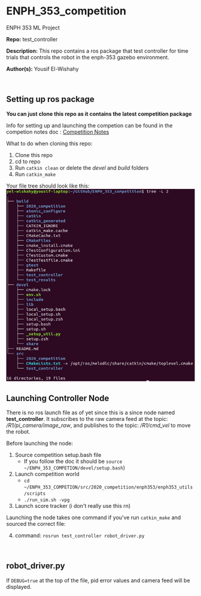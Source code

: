 # ENPH_353_competition
ENPH 353 ML Project 

**Repo:** test_controller

**Description:** This repo contains a ros package that test controller for time trials that controls the robot in the enph-353 gazebo environment. 

**Author(s):** Yousif El-Wishahy


<br />

## Setting up ros package

**You can just clone this repo as it contains the latest competition package**

Info for setting up and launching the competion can be found in the competion notes doc : [Competition Notes](https://docs.google.com/document/d/1FNGecS2-8v_lKdlxzUxki_ZMZeK3RGqgdYo-JMTh0OQ/edit) 

What to do when cloning this repo:
1. Clone this repo
2. cd to repo
3. Run `catkin clean` or delete the *devel* and *build* folders
4. Run `catkin_make`


Your file tree should look like this:
![image](readme/tree.png)
<br />

## Launching Controller Node

There is no ros launch file as of yet since this is a since node named **test_controller**. It subscribes to the raw camera feed at the topic: */R1/pi_camera/image_raw*, and publishes to the topic: */R1/cmd_vel* to move the robot.

Before launching the node:

1. Source competition setup.bash file 
    * If you follow the doc it should be `source ~/ENPH_353_COMPETION/devel/setup.bash`)
2. Launch competition world 
    * `cd ~/ENPH_353_COMPETION/src/2020_competition/enph353/enph353_utils/scripts`
    * `./run_sim.sh -vpg`
3. Launch score tracker (i don't really use this rn)

Launching the node takes one command if you've run `catkin_make` and sourced the correct file:

4. command:   `rosrun test_controller robot_driver.py`

<br />

## robot_driver.py
If `DEBUG=true` at the top of the file, pid error values and camera feed will be displayed.
